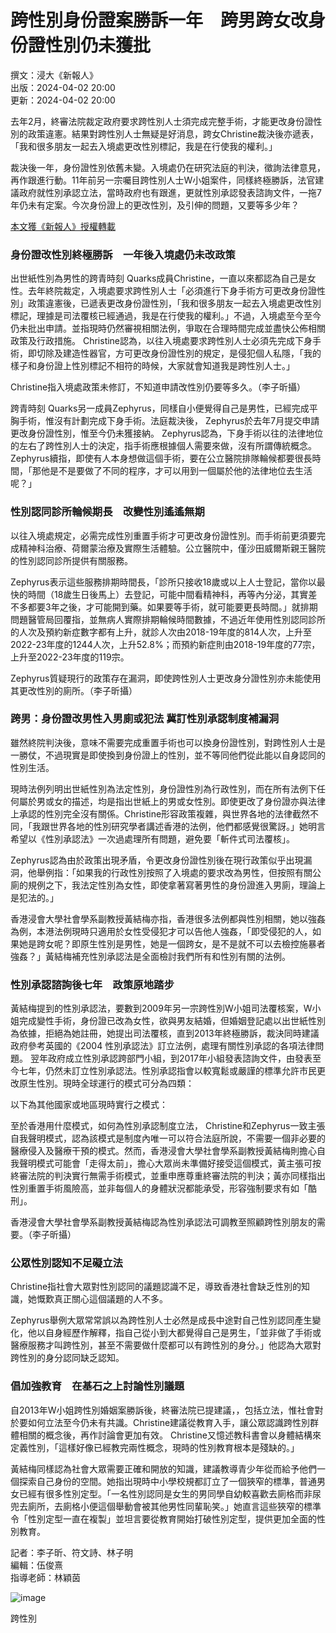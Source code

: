 # 跨性別身份證案勝訴一年　跨男跨女改身份證性別仍未獲批

撰文：浸大《新報人》  
出版：2024-04-02 20:00  
更新：2024-04-02 20:00  

去年2月，終審法院裁定政府要求跨性別人士須完成完整手術，才能更改身份證性別的政策違憲。結果對跨性別人士無疑是好消息，跨女Christine裁決後亦遞表，「我和很多朋友一起去入境處更改性別標記，我是在行使我的權利。」

裁決後一年，身份證性別依舊未變。入境處仍在研究法庭的判決，徵詢法律意見，再作跟進行動。11年前另一宗囑目跨性別人士W小姐案件，同樣終極勝訴，法官建議政府就性別承認立法，當時政府也有跟進，更就性別承認發表諮詢文件，一拖7年仍未有定案。今次身份證上的更改性別，及引伸的問題，又要等多少年？

[本文獲《新報人》授權轉載](https://spyan-jour.hkbu.edu.hk/2024/03/20/%E8%B7%A8%E6%80%A7%E5%88%A5%E8%BA%AB%E4%BB%BD%E8%AD%89%E6%A1%88%E5%8B%9D%E8%A8%B4%E4%B8%80%E5%B9%B4%E3%80%80%E8%B7%A8%E7%94%B7%E8%B7%A8%E5%A5%B3%E6%94%B9%E6%80%A7%E5%88%A5%E4%BB%8D%E6%9C%AA%E6%89%B9/)

### 身份證改性別終極勝訴　一年後入境處仍未改政策

出世紙性別為男性的跨青時刻 Quarks成員Christine，一直以來都認為自己是女性。去年終院裁定，入境處要求跨性別人士「必須進行下身手術方可更改身份證性別」政策違憲後，已遞表更改身份證性別，「我和很多朋友一起去入境處更改性別標記，理據是司法覆核已經通過，我是在行使我的權利。」不過，入境處至今至今仍未批出申請。並指現時仍然審視相關法例，爭取在合理時間完成並盡快公佈相關政策及行政措施。 Christine認為，以往入境處要求跨性別人士必須先完成下身手術，即切除及建造性器官，方可更改身份證性別的規定，是侵犯個人私隱，「我的樣子和身份證上性別標記不相符的時候，大家就會知道我是跨性別人士。」

Christine指入境處政策未修訂，不知道申請改性別仍要等多久。（李子昕攝）

跨青時刻 Quarks另一成員Zephyrus，同樣自小便覺得自己是男性，已經完成平胸手術，惟沒有計劃完成下身手術。法庭裁決後， Zephyrus於去年7月提交申請更改身份證性別，惟至今仍未獲接納。 Zephyrus認為，下身手術以往的法律地位的左右了跨性別人士的決定，指手術應根據個人需要來做，沒有所謂傳統概念。 Zephyrus續指，即使有人本身想做這個手術，要在公立醫院排隊輪候都要很長時間，「那他是不是要做了不同的程序，才可以用到一個屬於他的法律地位去生活呢？」

### 性別認同診所輪候期長　改變性別遙遙無期

以往入境處規定，必需完成性別重置手術才可更改身份證性別。而手術前更須要完成精神科治療、荷爾蒙治療及實際生活體驗。公立醫院中，僅沙田威爾斯親王醫院的性別認同診所提供有關服務。

Zephyrus表示這些服務排期時間長，「診所只接收18歲或以上人士登記，當你以最快的時間（18歲生日後馬上）去登記，可能中間看精神科，再等內分泌，其實差不多都要3年之後，才可能開到藥。如果要等手術，就可能要更長時間。」就排期問題醫管局回覆指，並無病人實際排期輪候時間數據，不過近年使用性別認同診所的人次及預約新症數字都有上升，就診人次由2018-19年度的814人次，上升至2022-23年度的1244人次，上升52.8%；而預約新症則由2018-19年度的77宗，上升至2022-23年度的119宗。

Zephyrus質疑現行的政策存在漏洞，即使跨性別人士更改身分證性別亦未能使用其更改性別的廁所。（李子昕攝）

### 跨男：身份證改男性入男廁或犯法 冀訂性別承認制度補漏洞

雖然終院判決後，意味不需要完成重置手術也可以換身份證性別，對跨性別人士是一勝仗，不過現實是即使換到身份證上的性別，並不等同他們從此能以自身認同的性別生活。

現時法例列明出世紙性別為法定性別，身份證性別為行政性別，而在所有法例下任何屬於男或女的描述，均是指出世紙上的男或女性別。即使更改了身份證亦與法律上承認的性別完全沒有關係。Christine形容政策複雜，與世界各地的法律截然不同，「我跟世界各地的性別研究學者講述香港的法例，他們都感覺很驚訝。」她明言希望以《性別承認法》一次過處理所有問題，避免要「斬件式司法覆核」。

Zephyrus認為由於政策出現矛盾，令更改身份證性別後在現行政策似乎出現漏洞，他舉例指：「如果我的行政性別按照了入境處的要求改為男性，但按照有關公廁的規例之下，我法定性別為女性，即使拿著寫著男性的身份證進入男廁，理論上是犯法的。」

香港浸會大學社會學系副教授黃結梅亦指，香港很多法例都與性別相關，她以強姦為例，本港法例現時只適用於女性受侵犯才可以告他人強姦，「即受侵犯的人，如果她是跨女呢？即原生性別是男性，她是一個跨女，是不是就不可以去檢控施暴者強姦？」黃結梅補充性別承認法是全面檢討我們所有和性別有關的法例。

### 性別承認諮詢後七年　政策原地踏步

黃結梅提到的性別承認法，要數到2009年另一宗跨性別W小姐司法覆核案，W小姐完成變性手術，身份證已改為女性，欲與男友結婚，但婚姻登記處以出世紙性別為依據，拒絕為她註冊，她提出司法覆核，直到2013年終極勝訴，裁決同時建議政府參考英國的《2004 性別承認法》訂立法例，處理有關性別承認的各項法律問題。 翌年政府成立性別承認跨部門小組，到2017年小組發表諮詢文件，由發表至今七年，仍然未訂立性別承認法。性別承認指會以較寬鬆或嚴謹的標準允許市民更改原生性別。現時全球運行的模式可分為四類：

以下為其他國家或地區現時實行之模式：

至於香港用什麼模式，如何為性別承認制度立法， Christine和Zephyrus一致主張自我聲明模式，認為該模式是制度內唯一可以符合法庭所說，不需要一個非必要的醫療侵入及醫療干預的模式。然而，香港浸會大學社會學系副教授黃結梅則擔心自我聲明模式可能會「走得太前」，擔心大眾尚未準備好接受這個模式，黃主張可按終審法院的判決實行無需手術模式，並重申應尊重終審法院的判決；黃亦同樣指出性別重置手術風險高，並非每個人的身體狀況都能承受，形容強制要求有如「酷刑」。

香港浸會大學社會學系副教授黃結梅認為性別承認法可調教至照顧跨性別朋友的需要。（李子昕攝）

### 公眾性別認知不足礙立法

Christine指社會大眾對性別認同的議題認識不足，導致香港社會缺乏性別的知識，她慨歎真正關心這個議題的人不多。

Zephyrus舉例大眾常常誤以為跨性別人士必然是成長中途對自己性別認同產生變化，他以自身經歷作解釋，指自己從小到大都覺得自己是男生，「並非做了手術或醫療服務才叫跨性別，甚至不需要做什麼都可以有跨性別的身分。」他認為大眾對跨性別的身分認同缺乏認知。

### 倡加強教育　在基石之上討論性別議題

自2013年W小姐跨性別婚姻案勝訴後，終審法院已提建議，，包括立法，惟社會對於要如何立法至今仍未有共識。Christine建議從教育入手，讓公眾認識跨性別群體相關的概念後，再作討論會更加有效。 Christine又憶述教科書會以身體結構來定義性別，「這樣好像已經教完兩性概念，現時的性別教育根本是殘缺的。」

黃結梅同樣認為社會大眾需要正確和開放的知識，建議教導青少年從而給予他們一個探索自己身份的空間。她指出現時中小學校規都訂立了一個狹窄的標準，普通男女已經有很多性別定型。「一名性別認同是女生的男同學自幼較喜歡去廁格而非尿兜去廁所，去廁格小便這個舉動會被其他男性同輩恥笑。」她直言這些狹窄的標準令「性別定型一直在複製」並坦言要從教育開始打破性別定型，提供更加全面的性別教育。

記者：李子昕、符文詩、林子明  
編輯：伍俊熹  
指導老師：林穎茵  

![image](https://01web-strapi.hk01.com/upload/entrance_banner_a5093e637d.jpg)

跨性別